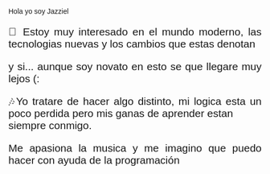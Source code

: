<body style="text-align: justify; font-family: sans-serif;">
  <p>Hola yo soy Jazziel</p>
<div style="font-size: 1.5em;">
    <p>👀 Estoy muy interesado en el mundo moderno, las tecnologias nuevas y los cambios que estas denotan</p>
      <p>y si... aunque soy novato en esto se que llegare muy lejos (:
        </p>


  <p> 🎶Yo tratare de hacer algo distinto, mi logica esta un poco perdida pero mis ganas de aprender estan <br> siempre conmigo.</p>
<p>Me apasiona la musica y me imagino que puedo hacer con ayuda de la programación</p>
    </div>
    
</body>
</html>

